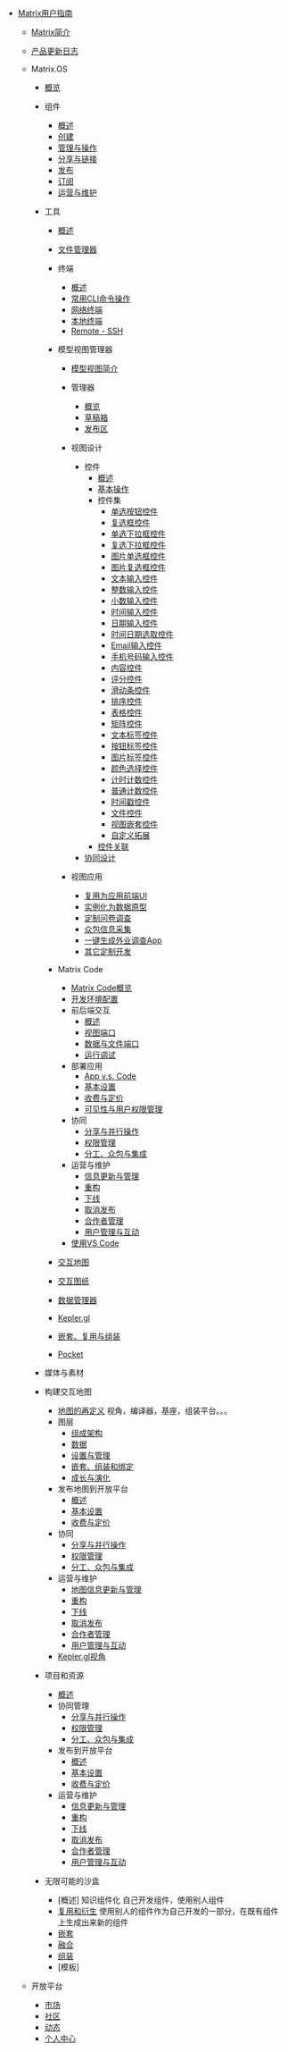 - [Matrix用户指南](zh-cn/userguide/README.md)
  - [Matrix简介](zh-cn/userguide/matrixintro.md)
  - [产品更新日志](zh-cn/userguide/updatelog.md)
  - Matrix.OS
    - [概览](zh-cn/userguide/os/osintro.md)
    - 组件
      - [概述](zh-cn/userguide/os/com/components.md)
      - [创建](zh-cn/userguide/os/com/new.md)
      - [管理与操作](zh-cn/userguide/os/com/filesys.md)
      - [分享与链接](zh-cn/userguide/os/com/sharelink.md)
      - [发布](zh-cn/userguide/os/com/release.md)
      - [订阅](zh-cn/userguide/os/com/subscribe.md)
      - [运营与维护](zh-cn/userguide/os/com/maintain.md)
    - 工具
      - [概述](zh-cn/userguide/os/tools/tools.md)
      - [文件管理器](zh-cn/userguide/os/tools/fileexplorer.md)
      - 终端
        - [概述](zh-cn/userguide/os/tools/terminals/terminal.md)
        - [常用CLI命令操作](zh-cn/userguide/os/tools/terminals/command.md)
        - [网络终端](zh-cn/userguide/os/tools/terminals/webt.md)
        - [本地终端](zh-cn/userguide/os/tools/terminals/localt.md)
        - [Remote - SSH](zh-cn/userguide/os/tools/terminals/remotessh.md)
      - 模型视图管理器
        - [模型视图简介](zh-cn/userguide/os/tools/modelview/modelview.md)
        - 管理器
          - [概览](zh-cn/userguide/os/tools/modelview/studio.md)
          - [草稿箱](zh-cn/userguide/os/tools/modelview/draftbox.md)
          - [发布区](zh-cn/userguide/os/tools/modelview/releaseview.md)
        - 视图设计
          - 控件
            - [概述](zh-cn/userguide/os/tools/modelview/control.md)
            - [基本操作](zh-cn/userguide/os/tools/modelview/operation.md)
            - 控件集
              - [单选按钮控件](zh-cn/userguide/os/tools/modelview/singlechoice.md)
              - [复选框控件](zh-cn/userguide/os/tools/modelview/multiplechoice.md)
              - [单选下拉框控件](zh-cn/userguide/os/tools/modelview/singledrop.md)
              - [复选下拉框控件](zh-cn/userguide/os/tools/modelview/multipledrop.md)
              - [图片单选框控件](zh-cn/userguide/os/tools/modelview/singlepicchoice.md)
              - [图片复选框控件](zh-cn/userguide/os/tools/modelview/multiplepicchoice.md)
              - [文本输入控件](zh-cn/userguide/os/tools/modelview/textbox.md)
              - [整数输入控件](zh-cn/userguide/os/tools/modelview/integer.md)
              - [小数输入控件](zh-cn/userguide/os/tools/modelview/float.md)
              - [时间输入控件](zh-cn/userguide/os/tools/modelview/time.md)
              - [日期输入控件](zh-cn/userguide/os/tools/modelview/date.md)
              - [时间日期选取控件](zh-cn/userguide/os/tools/modelview/datetime.md)
              - [Email输入控件](zh-cn/userguide/os/tools/modelview/emailbox.md)
              - [手机号码输入控件](zh-cn/userguide/os/tools/modelview/phone.md)
              - [内容控件](zh-cn/userguide/os/tools/modelview/contents.md)
              - [评分控件](zh-cn/userguide/os/tools/modelview/rating.md)
              - [滑动条控件](zh-cn/userguide/os/tools/modelview/slider.md)
              - [排序控件](zh-cn/userguide/os/tools/modelview/ranking.md)
              - [表格控件](zh-cn/userguide/os/tools/modelview/tables.md)
              - [矩阵控件](zh-cn/userguide/os/tools/modelview/matrices.md)
              - [文本标签控件](zh-cn/userguide/os/tools/modelview/texttag.md)
              - [按钮标签控件](zh-cn/userguide/os/tools/modelview/buttontag.md)
              - [图片标签控件](zh-cn/userguide/os/tools/modelview/pictag.md)
              - [颜色选择控件](zh-cn/userguide/os/tools/modelview/colorpick.md)
              - [计时计数控件](zh-cn/userguide/os/tools/modelview/timingcount.md)
              - [普通计数控件](zh-cn/userguide/os/tools/modelview/normalcount.md)
              - [时间戳控件](zh-cn/userguide/os/tools/modelview/timestamp.md)
              - [文件控件](zh-cn/userguide/os/tools/modelview/filebox.md)
              - [视图嵌套控件](zh-cn/userguide/os/tools/modelview/nest.md)
              - [自定义拓展](zh-cn/userguide/os/tools/modelview/customize.md)
            - [控件关联](zh-cn/userguide/os/tools/modelview/controllink.md)
          - [协同设计](zh-cn/userguide/os/tools/modelview/collaborate.md)

        - 视图应用
          - [复用为应用前端UI](zh-cn/userguide/code/README.md)
          - [实例化为数据原型](zh-cn/userguide/code/README.md)
          - [定制问卷调查](zh-cn/userguide/code/README.md)
          - [众包信息采集](zh-cn/userguide/code/README.md)
          - [一键生成外业调查App](zh-cn/userguide/code/README.md)
          - [其它定制开发](zh-cn/userguide/code/README.md)

      - Matrix Code
        - [Matrix Code概览](zh-cn/userguide/os/tools/code/intro.md)
        - [开发环境配置](zh-cn/userguide/os/filebasic.md)
        - 前后端交互
          - [概述](zh-cn/userguide/code/README.md)
          - [视图端口](zh-cn/userguide/code/devguide.md)
          - [数据与文件端口](zh-cn/userguide/code/devguide.md)
          - [运行调试](zh-cn/userguide/code/devguide.md)
        - 部署应用
          - [App v.s. Code](zh-cn/userguide/code/devguide.md)
          - [基本设置](zh-cn/userguide/code/devguide.md)
          - [收费与定价](zh-cn/userguide/code/devguide.md)
          - [可见性与用户权限管理](zh-cn/userguide/code/devguide.md)
        - 协同
          - [分享与并行操作](zh-cn/userguide/code/devguide.md)
          - [权限管理](zh-cn/userguide/code/devguide.md)
          - [分工、众包与集成](zh-cn/userguide/code/devguide.md)
        - 运营与维护
          - [信息更新与管理](zh-cn/userguide/code/devguide.md)
          - [重构](zh-cn/userguide/code/devguide.md)
          - [下线](zh-cn/userguide/code/devguide.md)
          - [取消发布](zh-cn/userguide/code/devguide.md)
          - [合作者管理](zh-cn/userguide/code/devguide.md)
          - [用户管理与互动](zh-cn/userguide/code/devguide.md)
        - [使用VS Code](zh-cn/userguide/os/filebasic.md)

      - [交互地图](zh-cn/userguide/os/filebasic.md)
      - [交互图纸](zh-cn/userguide/os/filebasic.md)
      - [数据管理器](zh-cn/userguide/os/filebasic.md)
      
      
      - [Kepler.gl](zh-cn/userguide/os/filebasic.md)
      - [嵌套、复用与组装](zh-cn/userguide/os/filebasic.md)
      - [Pocket](zh-cn/userguide/os/filebasic.md)
    - 媒体与素材
      

      

    - 构建交互地图
      - [地图的再定义](zh-cn/userguide/map/README.md) 视角，编译器，基座，组装平台。。。
      - 图层
        - [组成架构](zh-cn/userguide/map/README.md)
        - [数据](zh-cn/userguide/map/README.md)
        - [设置与管理](zh-cn/userguide/map/README.md)
        - [嵌套、组装和绑定](zh-cn/userguide/map/README.md)
        - [成长与演化](zh-cn/userguide/map/README.md)
      - 发布地图到开放平台
        - [概述](zh-cn/userguide/code/devguide.md)
        - [基本设置](zh-cn/userguide/code/devguide.md)
        - [收费与定价](zh-cn/userguide/code/devguide.md)
      - 协同
        - [分享与并行操作](zh-cn/userguide/map/README.md)
        - [权限管理](zh-cn/userguide/map/README.md)
        - [分工、众包与集成](zh-cn/userguide/code/devguide.md)
      - 运营与维护
        - [地图信息更新与管理](zh-cn/userguide/code/devguide.md)
        - [重构](zh-cn/userguide/code/devguide.md)
        - [下线](zh-cn/userguide/code/devguide.md)
        - [取消发布](zh-cn/userguide/code/devguide.md)
        - [合作者管理](zh-cn/userguide/code/devguide.md)
        - [用户管理与互动](zh-cn/userguide/code/devguide.md)
      - [Kepler.gl视角](zh-cn/userguide/code/devguide.md)

    - 项目和资源
      - [概述](zh-cn/userguide/map/README.md)
      - 协同管理
        - [分享与并行操作](zh-cn/userguide/map/README.md)
        - [权限管理](zh-cn/userguide/map/README.md)
        - [分工、众包与集成](zh-cn/userguide/code/devguide.md)
      - 发布到开放平台
        - [概述](zh-cn/userguide/code/devguide.md)
        - [基本设置](zh-cn/userguide/code/devguide.md)
        - [收费与定价](zh-cn/userguide/code/devguide.md)
      - 运营与维护
        - [信息更新与管理](zh-cn/userguide/code/devguide.md)
        - [重构](zh-cn/userguide/code/devguide.md)
        - [下线](zh-cn/userguide/code/devguide.md)
        - [取消发布](zh-cn/userguide/code/devguide.md)
        - [合作者管理](zh-cn/userguide/code/devguide.md)
        - [用户管理与互动](zh-cn/userguide/code/devguide.md)
        
    - 无限可能的沙盒
      - [概述] 知识组件化 自己开发组件，使用别人组件
      - [复用和衍生](zh-cn/userguide/code/devguide.md) 使用别人的组件作为自己开发的一部分，在既有组件上生成出来新的组件
      - [嵌套](zh-cn/userguide/code/devguide.md) 
      - [融合](zh-cn/userguide/code/devguide.md)
      - [组装](zh-cn/userguide/code/devguide.md)
      - [模板]

  - 开放平台
    - [市场](zh-cn/userguide/code/devguide.md)
    - [社区](zh-cn/userguide/code/devguide.md)
    - [动态](zh-cn/userguide/code/devguide.md)
    - [个人中心](zh-cn/userguide/code/devguide.md)



    


